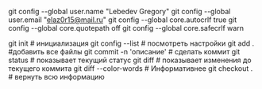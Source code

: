 git config --global user.name "Lebedev Gregory"
git config --global user.email "elaz0r15@mail.ru"
git config --global core.autocrlf true
git config --global core.quotepath off
git config --global core.safecrlf warn

git init # инициализация
git config --list # посмотреть настройки
git add . #добавить все файлы
git commit -n 'описание' # сделать коммит
git status # показывает текущий статус
git diff # показывает изменения до текущего коммита
git diff --color-words # Информативнее
git checkout . # вернуть всю информацию